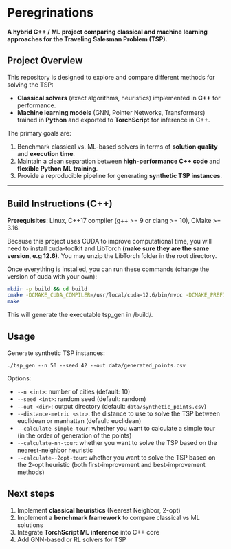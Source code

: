 # Peregrinations

**A hybrid C++ / ML project comparing classical and machine learning approaches for the Traveling Salesman Problem (TSP).**

## Project Overview

This repository is designed to explore and compare different methods for solving the TSP:

- **Classical solvers** (exact algorithms, heuristics) implemented in **C++** for performance.  
- **Machine learning models** (GNN, Pointer Networks, Transformers) trained in **Python** and exported to **TorchScript** for inference in C++.  

The primary goals are:

1. Benchmark classical vs. ML-based solvers in terms of **solution quality** and **execution time**.  
2. Maintain a clean separation between **high-performance C++ code** and **flexible Python ML training**.  
3. Provide a reproducible pipeline for generating **synthetic TSP instances**.

---

## Build Instructions (C++)

**Prerequisites**: Linux, C++17 compiler (g++ >= 9 or clang >= 10), CMake >= 3.16.
  

Because this project uses CUDA to improve computational time, you will need to install cuda-toolkit and LibTorch **(make sure they are the same version, e.g 12.6)**. You may unzip the LibTorch folder in the root directory.


Once everything is installed, you can run these commands (change the version of cuda with your own):
```bash
mkdir -p build && cd build
cmake -DCMAKE_CUDA_COMPILER=/usr/local/cuda-12.6/bin/nvcc -DCMAKE_PREFIX_PATH=../libtorch ..
make
```

This will generate the executable tsp_gen in /build/.


## Usage

Generate synthetic TSP instances:

```./tsp_gen --n 50 --seed 42 --out data/generated_points.csv ```

Options:
- `--n <int>`: number of cities (default: 10)
- `--seed <int>`: random seed (default: random)
- `--out <dir>`: output directory (default: `data/synthetic_points.csv`)
- `--distance-metric <str>`: the distance to use to solve the TSP between euclidean or manhattan (default: euclidean)
- `--calculate-simple-tour`: whether you want to calculate a simple tour (in the order of generation of the points)
- `--calculate-nn-tour`: whether you want to solve the TSP based on the nearest-neighbor heuristic
- `--calculate--2opt-tour`: whether you want to solve the TSP based on the 2-opt heuristic (both first-improvement and best-improvement methods)

## Next steps

1. Implement **classical heuristics** (Nearest Neighbor, 2-opt)
2. Implement a **benchmark framework** to compare classical vs ML solutions
3. Integrate **TorchScript ML inference** into C++ core
4. Add GNN-based or RL solvers for TSP